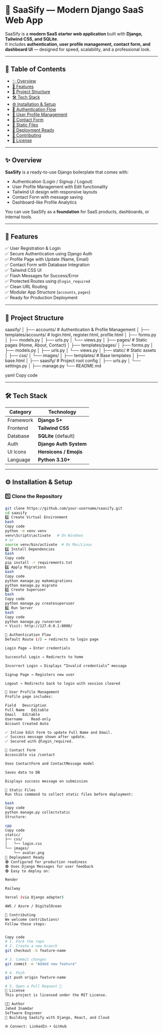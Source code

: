# 🚀 SaaSify — Modern Django SaaS Web App

SaaSify is a **modern SaaS starter web application** built with **Django, Tailwind CSS, and SQLite**.  
It includes **authentication, user profile management, contact form, and dashboard UI** — designed for speed, scalability, and a professional look.

---

## 📖 Table of Contents
- [✨ Overview](#-overview)
- [🎯 Features](#-features)
- [🧠 Project Structure](#-project-structure)
- [🛠️ Tech Stack](#️-tech-stack)
- [⚙️ Installation & Setup](#️-installation--setup)
- [🔐 Authentication Flow](#-authentication-flow)
- [👤 User Profile Management](#-user-profile-management)
- [💬 Contact Form](#-contact-form)
- [📂 Static Files](#-static-files)
- [🚀 Deployment Ready](#-deployment-ready)
- [🤝 Contributing](#-contributing)
- [📄 License](#-license)

---

## ✨ Overview

**SaaSify** is a ready-to-use Django boilerplate that comes with:
- Authentication (Login / Signup / Logout)
- User Profile Management with Edit functionality
- Tailwind UI design with responsive layouts
- Contact Form with message saving
- Dashboard-like Profile Analytics

You can use SaaSify as a **foundation** for SaaS products, dashboards, or internal tools.

---

## 🎯 Features

✅ User Registration & Login  
✅ Secure Authentication using Django Auth  
✅ Profile Page with Update (Name, Email)  
✅ Contact Form with Database Integration  
✅ Tailwind CSS UI  
✅ Flash Messages for Success/Error  
✅ Protected Routes using `@login_required`  
✅ Clean URL Routing  
✅ Modular App Structure (`accounts`, `pages`)  
✅ Ready for Production Deployment

---

## 🧠 Project Structure

saasify/
│
├── accounts/ # Authentication & Profile Management
│ ├── templates/accounts/ # login.html, register.html, profile.html
│ ├── forms.py
│ ├── models.py
│ ├── urls.py
│ └── views.py
│
├── pages/ # Static pages (Home, About, Contact)
│ ├── templates/pages/
│ ├── forms.py
│ ├── models.py
│ ├── urls.py
│ └── views.py
│
├── static/ # Static assets
│ ├── css/
│ └── images/
│
├── templates/ # Base templates
│ ├── base.html
│
├── saasify/ # Project root config
│ ├── urls.py
│ └── settings.py
│
├── manage.py
└── README.md

yaml
Copy code

---

## 🛠️ Tech Stack

| Category | Technology |
|-----------|-------------|
| Framework | **Django 5+** |
| Frontend  | **Tailwind CSS** |
| Database  | **SQLite** (default) |
| Auth      | **Django Auth System** |
| UI Icons  | **Heroicons / Emojis** |
| Language  | **Python 3.10+** |

---

## ⚙️ Installation & Setup

### 1️⃣ Clone the Repository
```bash
git clone https://github.com/your-username/saasify.git
cd saasify
2️⃣ Create Virtual Environment
bash
Copy code
python -m venv venv
venv\Scripts\activate   # On Windows
# or
source venv/bin/activate  # On Mac/Linux
3️⃣ Install Dependencies
bash
Copy code
pip install -r requirements.txt
4️⃣ Apply Migrations
bash
Copy code
python manage.py makemigrations
python manage.py migrate
5️⃣ Create Superuser
bash
Copy code
python manage.py createsuperuser
6️⃣ Run Server
bash
Copy code
python manage.py runserver
➡️ Visit: http://127.0.0.1:8000/

🔐 Authentication Flow
Default Route (/) → redirects to login page

Login Page → Enter credentials

Successful Login → Redirects to home

Incorrect Login → Displays “Invalid credentials” message

Signup Page → Registers new user

Logout → Redirects back to login with session cleared

👤 User Profile Management
Profile page includes:

Field	Description
Full Name	Editable
Email	Editable
Username	Read-only
Account Created	Auto

✅ Inline Edit Form to update Full Name and Email.
✅ Success message shown after update.
✅ Secured with @login_required.

💬 Contact Form
Accessible via /contact

Uses ContactForm and ContactMessage model

Saves data to DB

Displays success message on submission

📂 Static Files
Run this command to collect static files before deployment:

bash
Copy code
python manage.py collectstatic
Structure:

cpp
Copy code
static/
├── css/
│   └── login.css
└── images/
    └── avatar.png
🚀 Deployment Ready
🟢 Configured for production readiness
🟢 Uses Django Messages for user feedback
🟢 Easy to deploy on:

Render

Railway

Vercel (via Django adapter)

AWS / Azure / DigitalOcean

🤝 Contributing
We welcome contributions!
Follow these steps:


Copy code
# 1. Fork the repo
# 2. Create a new branch
git checkout -b feature-name

# 3. Commit changes
git commit -m "Added new feature"

# 4. Push
git push origin feature-name

# 5. Open a Pull Request 🚀
📄 License
This project is licensed under the MIT License.

👨‍💻 Author
Jahed Inamdar
Software Engineer 
🚀 Building SaaSify with Django, React, and Cloud

🌐 Connect: LinkedIn • GitHub